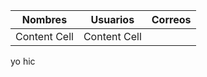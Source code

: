 
Nombres  | Usuarios | Correos
------------- | ------------- | -------------
Content Cell  | Content Cell |

yo hic
